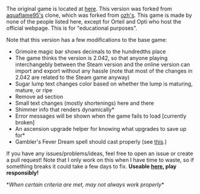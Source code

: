 The original game is located at [here](https://orteil.dashnet.org/cookieclicker/).
This version was forked from [aquaflame95's](https://github.com/AquaFlame95/aquaflame95.github.io) clone, which was forked from [ozh's](https://github.com/ozh/cookieclicker). This game is made by none of the people listed here, except for Orteil and Opti who host the official webpage. This is for "educational purposes".

Note that this version has a few modifications to the base game:
- Grimoire magic bar shows decimals to the hundredths place
- The game thinks the version is 2.042, so that anyone playing interchangebly between the Steam version and the online version can import and export without any hassle (note that most of the changes in 2.042 are related to the Steam game anyway)
- Sugar lump text changes color based on whether the lump is maturing, mature, or ripe
- Remove ad section
- Small text changes (mostly shortenings) here and there
- Shimmer info that renders dynamically\*
- Error messages will be shown when the game fails to load [currently broken]
- An ascension upgrade helper for knowing what upgrades to save up for\*
- Gambler's Fever Dream spell should cast properly (see [this](https://cookieclicker.fandom.com/wiki/Grimoire#cite_note-1).)

If you have any issues/problems/ideas, feel free to open an issue or create a pull request! Note that I only work on this when I have time to waste, so if something breaks it could take a few days to fix.
**Useable [here](https://mrbuilder1961.github.io), play responsibly!**

\**When certain criteria are met, may not always work properly*\*
